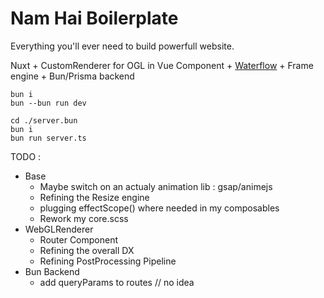 # Nam Hai Boilerplate

Everything you'll ever need to build powerfull website.

Nuxt + CustomRenderer for OGL in Vue Component + [Waterflow](https://github.com/Nam-Hai/Waterflow) + Frame engine + Bun/Prisma backend

```
bun i
bun --bun run dev
```

```
cd ./server.bun
bun i
bun run server.ts
```

TODO :

- Base
  - Maybe switch on an actualy animation lib : gsap/animejs
  - Refining the Resize engine
  - plugging effectScope() where needed in my composables
  - Rework my core.scss
- WebGLRenderer
  - Router Component
  - Refining the overall DX
  - Refining PostProcessing Pipeline
- Bun Backend
  - add queryParams to routes // no idea
